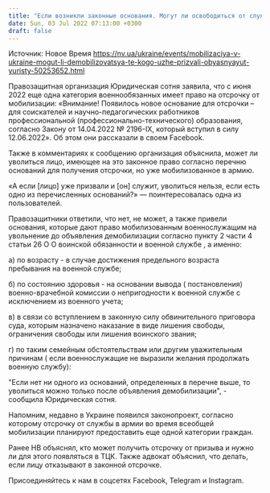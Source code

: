 ```yaml
---
title: "Если возникли законные основания. Могут ли освободиться от службы мобилизованные"
date: Sun, 03 Jul 2022 07:13:00 +0300
draft: false
---
```

Источник: Новое Время https://nv.ua/ukraine/events/mobilizaciya-v-ukraine-mogut-li-demobilizovatsya-te-kogo-uzhe-prizvali-obyasnyayut-yuristy-50253652.html


Правозащитная организация Юридическая сотня заявила, что с июня 2022 еще одна категория военнообязанных имеет право на отсрочку от мобилизации: «Внимание! Появилось новое основание для отсрочки – для соискателей и научно-педагогических работников профессиональной (профессионально-технического) образования, согласно Закону от 14.04.2022 № 2196-IX, который вступил в силу 12.06.2022». Об этом они рассказали в своем Facebook.

 Также в комментариях к сообщению организация объяснила, может ли уволиться лицо, имеющее на это законное право согласно перечню оснований для получения отсрочки, но уже мобилизованное в армию.

«А если [лицо] уже призвали и [он] служит, уволиться нельзя, если есть одно из перечисленных оснований?» — поинтересовалась одна из пользователей.

Правозащитники ответили, что нет, не может, а также привели основания, которые дают право мобилизованным военнослужащим на увольнение до объявления демобилизации согласно пункту 2 части 4 статьи 26 О О воинской обязанности и военной службе , а именно:

а) по возрасту - в случае достижения предельного возраста пребывания на военной службе;

б) по состоянию здоровья - на основании вывода ( постановления) военно-врачебной комиссии о непригодности к военной службе с исключением из военного учета;

в) в связи со вступлением в законную силу обвинительного приговора суда, которым назначено наказание в виде лишения свободы, ограничения свободы или лишения воинского звания;

г) по таким семейным обстоятельствам или другим уважительным причинам ( если военнослужащие не выразили желания продолжать военную службу):

"Если нет ни одного из оснований, определенных в перечне выше, то уволиться можно только после объявления демобилизации", - сообщила Юридическая сотня.

Напомним, недавно в Украине появился законопроект, согласно которому отсрочку от службы в армии во время всеобщей мобилизации планируют предоставить еще одной категории граждан.

 Ранее НВ объяснял, кто может получить отсрочку от призыва и нужно ли для этого появляться в ТЦК. Также адвокат объяснил, что делать, если лицу отказывают в законной отсрочке.

Присоединяйтесь к нам в соцсетях Facebook, Telegram и Instagram.
